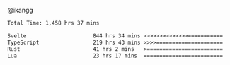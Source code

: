 @ikangg
<!--START_SECTION:waka-->

```txt
Total Time: 1,458 hrs 37 mins

Svelte                     844 hrs 34 mins >>>>>>>>>>>>>>===========   57.13 %
TypeScript                 219 hrs 43 mins >>>>=====================   14.86 %
Rust                       41 hrs 2 mins   >========================   02.78 %
Lua                        23 hrs 17 mins  =========================   01.58 %
```

<!--END_SECTION:waka-->
